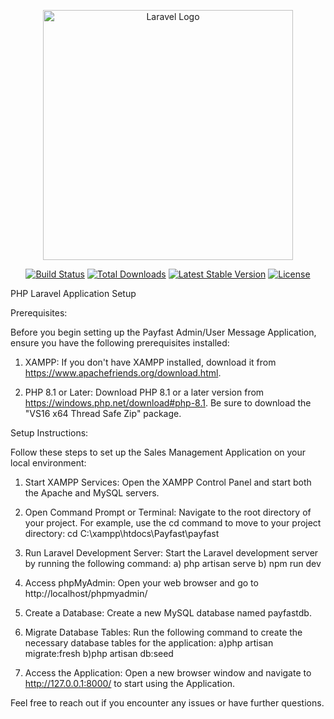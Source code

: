 <p align="center"><a href="https://laravel.com" target="_blank"><img src="https://raw.githubusercontent.com/laravel/art/master/logo-lockup/5%20SVG/2%20CMYK/1%20Full%20Color/laravel-logolockup-cmyk-red.svg" width="400" alt="Laravel Logo"></a></p>

<p align="center">
<a href="https://github.com/laravel/framework/actions"><img src="https://github.com/laravel/framework/workflows/tests/badge.svg" alt="Build Status"></a>
<a href="https://packagist.org/packages/laravel/framework"><img src="https://img.shields.io/packagist/dt/laravel/framework" alt="Total Downloads"></a>
<a href="https://packagist.org/packages/laravel/framework"><img src="https://img.shields.io/packagist/v/laravel/framework" alt="Latest Stable Version"></a>
<a href="https://packagist.org/packages/laravel/framework"><img src="https://img.shields.io/packagist/l/laravel/framework" alt="License"></a>
</p>
PHP Laravel Application Setup

Prerequisites:

Before you begin setting up the Payfast Admin/User Message Application, ensure you have the following prerequisites installed:

1) XAMPP: If you don't have XAMPP installed, download it from https://www.apachefriends.org/download.html.

2) PHP 8.1 or Later: Download PHP 8.1 or a later version from https://windows.php.net/download#php-8.1. Be sure to download the "VS16 x64 Thread Safe Zip" package.

Setup Instructions:

Follow these steps to set up the Sales Management Application on your local environment:

1) Start XAMPP Services: Open the XAMPP Control Panel and start both the Apache and MySQL servers.

2) Open Command Prompt or Terminal: Navigate to the root directory of your project. For example, use the cd command to move to your project directory: cd C:\xampp\htdocs\Payfast\payfast

3) Run Laravel Development Server: Start the Laravel development server by running the following command:
    a) php artisan serve
    b) npm run dev

5) Access phpMyAdmin: Open your web browser and go to http://localhost/phpmyadmin/

6) Create a Database: Create a new MySQL database named payfastdb.

7) Migrate Database Tables: Run the following command to create the necessary database tables for the application:
   a)php artisan migrate:fresh
   b)php artisan db:seed

9) Access the Application: Open a new browser window and navigate to http://127.0.0.1:8000/ to start using the Application.

Feel free to reach out if you encounter any issues or have further questions.
